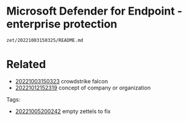# Microsoft Defender for Endpoint - enterprise protection

` zet/20221003150325/README.md `

# Related

- [20221003150323](/zet/20221003150323/README.md) crowdstrike falcon
- [20221012152319](/zet/20221012152319/README.md) concept of company or organization

Tags:

- [20221005200242](/zet/20221005200242/README.md) empty zettels to fix
    
